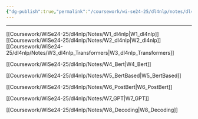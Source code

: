 ```yaml
---
{"dg-publish":true,"permalink":"/coursework/wi-se24-25/dl4nlp/notes/dl4-nlp-lecture-notes/","noteIcon":""}
---
```


---
[[Coursework/WiSe24-25/dl4nlp/Notes/W1_dl4nlp\|W1_dl4nlp]]
[[Coursework/WiSe24-25/dl4nlp/Notes/W2_dl4nlp\|W2_dl4nlp]]
[[Coursework/WiSe24-25/dl4nlp/Notes/W3_dl4nlp_Transformers\|W3_dl4nlp_Transformers]]

[[Coursework/WiSe24-25/dl4nlp/Notes/W4_Bert\|W4_Bert]]


[[Coursework/WiSe24-25/dl4nlp/Notes/W5_BertBased\|W5_BertBased]]

[[Coursework/WiSe24-25/dl4nlp/Notes/W6_PostBert\|W6_PostBert]]

[[Coursework/WiSe24-25/dl4nlp/Notes/W7_GPT\|W7_GPT]]


[[Coursework/WiSe24-25/dl4nlp/Notes/W8_Decoding\|W8_Decoding]]


